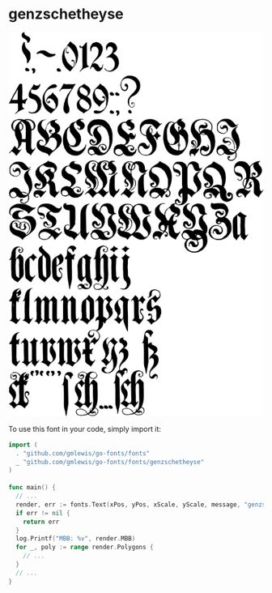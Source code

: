 # genzschetheyse

![genzschetheyse](genzschetheyse.png)

To use this font in your code, simply import it:

```go
import (
  . "github.com/gmlewis/go-fonts/fonts"
  _ "github.com/gmlewis/go-fonts/fonts/genzschetheyse"
)

func main() {
  // ...
  render, err := fonts.Text(xPos, yPos, xScale, yScale, message, "genzschetheyse", Center)
  if err != nil {
    return err
  }
  log.Printf("MBB: %v", render.MBB)
  for _, poly := range render.Polygons {
    // ...
  }
  // ...
}
```
